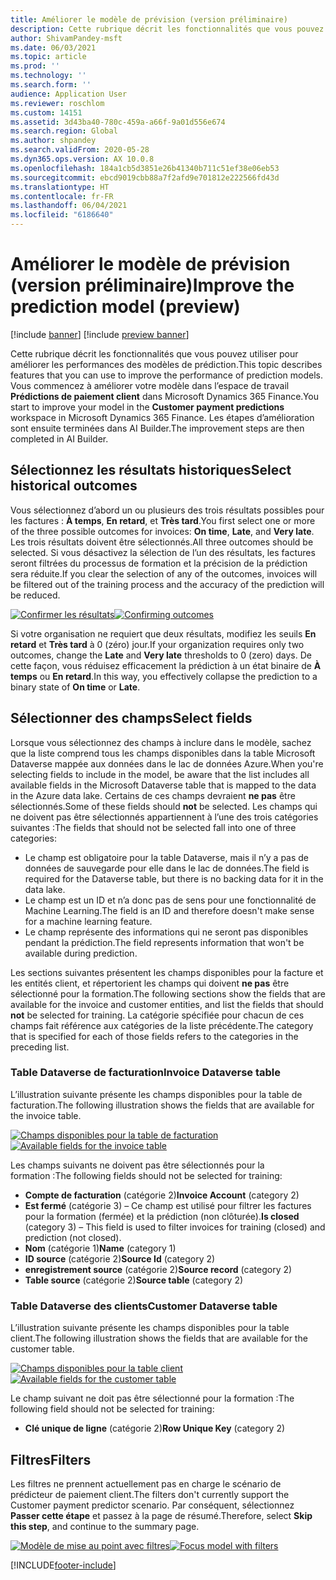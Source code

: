 ```yaml
---
title: Améliorer le modèle de prévision (version préliminaire)
description: Cette rubrique décrit les fonctionnalités que vous pouvez utiliser pour améliorer les performances des modèles de prédiction.
author: ShivamPandey-msft
ms.date: 06/03/2021
ms.topic: article
ms.prod: ''
ms.technology: ''
ms.search.form: ''
audience: Application User
ms.reviewer: roschlom
ms.custom: 14151
ms.assetid: 3d43ba40-780c-459a-a66f-9a01d556e674
ms.search.region: Global
ms.author: shpandey
ms.search.validFrom: 2020-05-28
ms.dyn365.ops.version: AX 10.0.8
ms.openlocfilehash: 184a1cb5d3851e26b41340b711c51ef38e06eb53
ms.sourcegitcommit: ebcd9019cbb88a7f2afd9e701812e222566fd43d
ms.translationtype: HT
ms.contentlocale: fr-FR
ms.lasthandoff: 06/04/2021
ms.locfileid: "6186640"
---
```

# <a name="improve-the-prediction-model-preview"></a><span data-ttu-id="cb4b3-103">Améliorer le modèle de prévision (version préliminaire)</span><span class="sxs-lookup"><span data-stu-id="cb4b3-103">Improve the prediction model (preview)</span></span>

[!include [banner](../includes/banner.md)]
[!include [preview banner](../includes/preview-banner.md)]

<span data-ttu-id="cb4b3-104">Cette rubrique décrit les fonctionnalités que vous pouvez utiliser pour améliorer les performances des modèles de prédiction.</span><span class="sxs-lookup"><span data-stu-id="cb4b3-104">This topic describes features that you can use to improve the performance of prediction models.</span></span> <span data-ttu-id="cb4b3-105">Vous commencez à améliorer votre modèle dans l’espace de travail **Prédictions de paiement client** dans Microsoft Dynamics 365 Finance.</span><span class="sxs-lookup"><span data-stu-id="cb4b3-105">You start to improve your model in the **Customer payment predictions** workspace in Microsoft Dynamics 365 Finance.</span></span> <span data-ttu-id="cb4b3-106">Les étapes d’amélioration sont ensuite terminées dans AI Builder.</span><span class="sxs-lookup"><span data-stu-id="cb4b3-106">The improvement steps are then completed in AI Builder.</span></span>

## <a name="select-historical-outcomes"></a><span data-ttu-id="cb4b3-107">Sélectionnez les résultats historiques</span><span class="sxs-lookup"><span data-stu-id="cb4b3-107">Select historical outcomes</span></span>

<span data-ttu-id="cb4b3-108">Vous sélectionnez d’abord un ou plusieurs des trois résultats possibles pour les factures : **À temps**, **En retard**, et **Très tard**.</span><span class="sxs-lookup"><span data-stu-id="cb4b3-108">You first select one or more of the three possible outcomes for invoices: **On time**, **Late**, and **Very late**.</span></span> <span data-ttu-id="cb4b3-109">Les trois résultats doivent être sélectionnés.</span><span class="sxs-lookup"><span data-stu-id="cb4b3-109">All three outcomes should be selected.</span></span> <span data-ttu-id="cb4b3-110">Si vous désactivez la sélection de l’un des résultats, les factures seront filtrées du processus de formation et la précision de la prédiction sera réduite.</span><span class="sxs-lookup"><span data-stu-id="cb4b3-110">If you clear the selection of any of the outcomes, invoices will be filtered out of the training process and the accuracy of the prediction will be reduced.</span></span>

<span data-ttu-id="cb4b3-111">[![Confirmer les résultats](./media/confirm-3-outcomes.png)](./media/confirm-3-outcomes.png)</span><span class="sxs-lookup"><span data-stu-id="cb4b3-111">[![Confirming outcomes](./media/confirm-3-outcomes.png)](./media/confirm-3-outcomes.png)</span></span>

<span data-ttu-id="cb4b3-112">Si votre organisation ne requiert que deux résultats, modifiez les seuils **En retard** et **Très tard** à 0 (zéro) jour.</span><span class="sxs-lookup"><span data-stu-id="cb4b3-112">If your organization requires only two outcomes, change the **Late** and **Very late** thresholds to 0 (zero) days.</span></span> <span data-ttu-id="cb4b3-113">De cette façon, vous réduisez efficacement la prédiction à un état binaire de **À temps** ou **En retard**.</span><span class="sxs-lookup"><span data-stu-id="cb4b3-113">In this way, you effectively collapse the prediction to a binary state of **On time** or **Late**.</span></span>

## <a name="select-fields"></a><span data-ttu-id="cb4b3-114">Sélectionner des champs</span><span class="sxs-lookup"><span data-stu-id="cb4b3-114">Select fields</span></span>

<span data-ttu-id="cb4b3-115">Lorsque vous sélectionnez des champs à inclure dans le modèle, sachez que la liste comprend tous les champs disponibles dans la table Microsoft Dataverse mappée aux données dans le lac de données Azure.</span><span class="sxs-lookup"><span data-stu-id="cb4b3-115">When you're selecting fields to include in the model, be aware that the list includes all available fields in the Microsoft Dataverse table that is mapped to the data in the Azure data lake.</span></span> <span data-ttu-id="cb4b3-116">Certains de ces champs devraient **ne pas** être sélectionnés.</span><span class="sxs-lookup"><span data-stu-id="cb4b3-116">Some of these fields should **not** be selected.</span></span> <span data-ttu-id="cb4b3-117">Les champs qui ne doivent pas être sélectionnés appartiennent à l’une des trois catégories suivantes :</span><span class="sxs-lookup"><span data-stu-id="cb4b3-117">The fields that should not be selected fall into one of three categories:</span></span>

- <span data-ttu-id="cb4b3-118">Le champ est obligatoire pour la table Dataverse, mais il n’y a pas de données de sauvegarde pour elle dans le lac de données.</span><span class="sxs-lookup"><span data-stu-id="cb4b3-118">The field is required for the Dataverse table, but there is no backing data for it in the data lake.</span></span>
- <span data-ttu-id="cb4b3-119">Le champ est un ID et n’a donc pas de sens pour une fonctionnalité de Machine Learning.</span><span class="sxs-lookup"><span data-stu-id="cb4b3-119">The field is an ID and therefore doesn't make sense for a machine learning feature.</span></span>
- <span data-ttu-id="cb4b3-120">Le champ représente des informations qui ne seront pas disponibles pendant la prédiction.</span><span class="sxs-lookup"><span data-stu-id="cb4b3-120">The field represents information that won't be available during prediction.</span></span>

<span data-ttu-id="cb4b3-121">Les sections suivantes présentent les champs disponibles pour la facture et les entités client, et répertorient les champs qui doivent **ne pas** être sélectionné pour la formation.</span><span class="sxs-lookup"><span data-stu-id="cb4b3-121">The following sections show the fields that are available for the invoice and customer entities, and list the fields that should **not** be selected for training.</span></span> <span data-ttu-id="cb4b3-122">La catégorie spécifiée pour chacun de ces champs fait référence aux catégories de la liste précédente.</span><span class="sxs-lookup"><span data-stu-id="cb4b3-122">The category that is specified for each of those fields refers to the categories in the preceding list.</span></span>
 
### <a name="invoice-dataverse-table"></a><span data-ttu-id="cb4b3-123">Table Dataverse de facturation</span><span class="sxs-lookup"><span data-stu-id="cb4b3-123">Invoice Dataverse table</span></span>

<span data-ttu-id="cb4b3-124">L’illustration suivante présente les champs disponibles pour la table de facturation.</span><span class="sxs-lookup"><span data-stu-id="cb4b3-124">The following illustration shows the fields that are available for the invoice table.</span></span>

<span data-ttu-id="cb4b3-125">[![Champs disponibles pour la table de facturation](./media/available-fields.png)](./media/available-fields.png)</span><span class="sxs-lookup"><span data-stu-id="cb4b3-125">[![Available fields for the invoice table](./media/available-fields.png)](./media/available-fields.png)</span></span>

<span data-ttu-id="cb4b3-126">Les champs suivants ne doivent pas être sélectionnés pour la formation :</span><span class="sxs-lookup"><span data-stu-id="cb4b3-126">The following fields should not be selected for training:</span></span>

- <span data-ttu-id="cb4b3-127">**Compte de facturation** (catégorie 2)</span><span class="sxs-lookup"><span data-stu-id="cb4b3-127">**Invoice Account** (category 2)</span></span>
- <span data-ttu-id="cb4b3-128">**Est fermé** (catégorie 3) – Ce champ est utilisé pour filtrer les factures pour la formation (fermée) et la prédiction (non clôturée).</span><span class="sxs-lookup"><span data-stu-id="cb4b3-128">**Is closed** (category 3) – This field is used to filter invoices for training (closed) and prediction (not closed).</span></span>
- <span data-ttu-id="cb4b3-129">**Nom** (catégorie 1)</span><span class="sxs-lookup"><span data-stu-id="cb4b3-129">**Name** (category 1)</span></span>
- <span data-ttu-id="cb4b3-130">**ID source** (catégorie 2)</span><span class="sxs-lookup"><span data-stu-id="cb4b3-130">**Source Id** (category 2)</span></span>
- <span data-ttu-id="cb4b3-131">**enregistrement source** (catégorie 2)</span><span class="sxs-lookup"><span data-stu-id="cb4b3-131">**Source record** (category 2)</span></span>
- <span data-ttu-id="cb4b3-132">**Table source** (catégorie 2)</span><span class="sxs-lookup"><span data-stu-id="cb4b3-132">**Source table** (category 2)</span></span>

### <a name="customer-dataverse-table"></a><span data-ttu-id="cb4b3-133">Table Dataverse des clients</span><span class="sxs-lookup"><span data-stu-id="cb4b3-133">Customer Dataverse table</span></span>

<span data-ttu-id="cb4b3-134">L’illustration suivante présente les champs disponibles pour la table client.</span><span class="sxs-lookup"><span data-stu-id="cb4b3-134">The following illustration shows the fields that are available for the customer table.</span></span>

<span data-ttu-id="cb4b3-135">[![Champs disponibles pour la table client](./media/related-entities.png)](./media/related-entities.png)</span><span class="sxs-lookup"><span data-stu-id="cb4b3-135">[![Available fields for the customer table](./media/related-entities.png)](./media/related-entities.png)</span></span>

<span data-ttu-id="cb4b3-136">Le champ suivant ne doit pas être sélectionné pour la formation :</span><span class="sxs-lookup"><span data-stu-id="cb4b3-136">The following field should not be selected for training:</span></span>

- <span data-ttu-id="cb4b3-137">**Clé unique de ligne** (catégorie 2)</span><span class="sxs-lookup"><span data-stu-id="cb4b3-137">**Row Unique Key** (category 2)</span></span>

## <a name="filters"></a><span data-ttu-id="cb4b3-138">Filtres</span><span class="sxs-lookup"><span data-stu-id="cb4b3-138">Filters</span></span>

<span data-ttu-id="cb4b3-139">Les filtres ne prennent actuellement pas en charge le scénario de prédicteur de paiement client.</span><span class="sxs-lookup"><span data-stu-id="cb4b3-139">The filters don't currently support the Customer payment predictor scenario.</span></span> <span data-ttu-id="cb4b3-140">Par conséquent, sélectionnez **Passer cette étape** et passez à la page de résumé.</span><span class="sxs-lookup"><span data-stu-id="cb4b3-140">Therefore, select **Skip this step**, and continue to the summary page.</span></span>

<span data-ttu-id="cb4b3-141">[![Modèle de mise au point avec filtres](./media/focus-model-with-filters.png)](./media/focus-model-with-filters.png)</span><span class="sxs-lookup"><span data-stu-id="cb4b3-141">[![Focus model with filters](./media/focus-model-with-filters.png)](./media/focus-model-with-filters.png)</span></span>

[!INCLUDE[footer-include](../../includes/footer-banner.md)]
